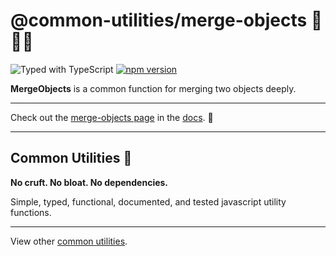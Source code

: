 # @common-utilities/merge-objects 🧰👯‍♂️

![Typed with TypeScript](https://flat.badgen.net/badge/icon/Typed?icon=typescript&label&labelColor=blue&color=555555)
[![npm version](https://badge.fury.io/js/%40common-utilities%2Fmerge-objects.svg)](https://badge.fury.io/js/%40common-utilities%2merge-objects)

**MergeObjects** is a common function for merging two objects deeply.

---

Check out the [merge-objects page](https://www.common-utilities.com/utilities/packages/merge-objects) in the [docs](https://www.common-utilities.com). 👋 

---

## Common Utilities 🧰

**No cruft. No bloat. No dependencies.**

Simple, typed, functional, documented, and tested javascript utility functions.

---

View other [common utilities](https://github.com/yowainwright/common-utilities).
